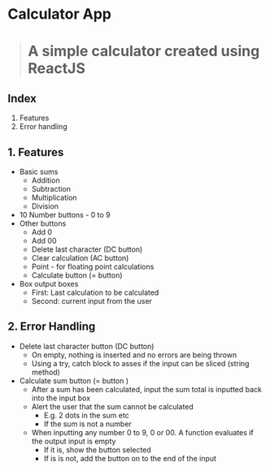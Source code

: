 # Calculator App
> # A simple calculator created using ReactJS 

## Index 
1. Features
2. Error handling

## 1. Features
- Basic sums
  - Addition
  - Subtraction
  - Multiplication
  - Division
- 10 Number buttons - 0 to 9
- Other buttons 
  - Add 0 
  - Add 00
  - Delete last character (DC button)
  - Clear calculation (AC button)
  - Point - for floating point calculations
  - Calculate button (= button)
- Box output boxes
  - First: Last calculation to be calculated
  - Second: current input from the user

## 2. Error Handling 
- Delete last character button (DC button)
  - On empty, nothing is inserted and no errors are being thrown
  - Using a try, catch block to asses if the input can be sliced (string method) 
- Calculate sum button (= button )
  - After a sum has been calculated, input the sum total is inputted back into the input box 
  - Alert the user that the sum cannot be calculated
    - E.g. 2 dots in the sum etc
    - If the sum is not a number
  - When inputting any number 0 to 9, 0 or 00. A function evaluates if the output input is empty 
    - If it is, show the button selected
    - If is is not, add the button on to the end of the input
